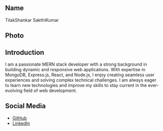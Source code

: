 ## Name
TilakShankar SakthiKumar

## Photo

## Introduction
I am a passionate MERN stack developer with a strong background in building dynamic and responsive web applications. With expertise in MongoDB, Express.js, React, and Node.js, I enjoy creating seamless user experiences and solving complex technical challenges. I am always eager to learn new technologies and improve my skills to stay current in the ever-evolving field of web development.

## Social Media
- [GitHub](https://github.com/tilakshankar)
- [LinkedIn](https://linkedin.com/in/tilakshankars)